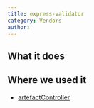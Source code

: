 ```yaml
---
title: express-validator
category: Vendors
author:
---
```


## What it does

## Where we used it

* [artefactController](https://kanetesta.github.io/IT-Project/content/Javascript/artefactController.html)
